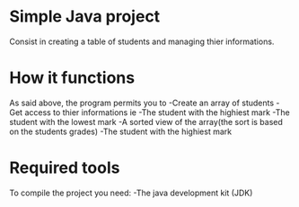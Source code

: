 # Simple Java project

Consist in creating a table of students and managing thier informations.

# How it functions

As said above, the program permits you to
-Create an array of students
-Get access to thier informations ie
       -The student with the highiest mark
       -The student with the lowest mark
       -A sorted view of the array(the sort is based on the students grades)
       -The student with the highiest mark

# Required tools

To compile the project you need:
 -The java development kit (JDK)
